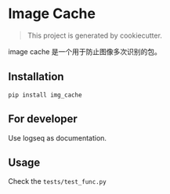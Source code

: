 # Image Cache

> This project is generated by cookiecutter.

image cache 是一个用于防止图像多次识别的包。

## Installation

`pip install img_cache`

## For developer

Use logseq as documentation.

## Usage

Check the `tests/test_func.py`
